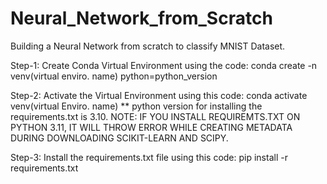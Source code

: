 # Neural_Network_from_Scratch
 Building a Neural Network from scratch to classify MNIST Dataset.

Step-1: Create Conda Virtual Environment using the code:
conda create -n venv(virtual enviro. name) python=python_version

Step-2: Activate the Virtual Environment using this code:
conda activate venv(virtual Enviro. name)
** python version for installing the requirements.txt is 3.10. 
NOTE: IF YOU INSTALL REQUIREMTS.TXT ON PYTHON 3.11, IT WILL THROW ERROR WHILE CREATING METADATA DURING DOWNLOADING SCIKIT-LEARN AND SCIPY.

Step-3: Install the requirements.txt file using this code:
pip install -r requirements.txt